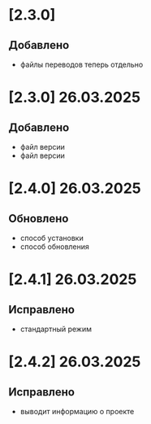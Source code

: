 # [2.3.0]
## Добавлено 
- файлы переводов теперь отдельно

# [2.3.0] 26.03.2025
## Добавлено 
- файл версии
- файл версии

# [2.4.0] 26.03.2025
## Обновлено 
- способ установки
- способ обновления

# [2.4.1] 26.03.2025
## Исправлено 
- стандартный режим

# [2.4.2] 26.03.2025
## Исправлено 
- выводит информацию о проекте
